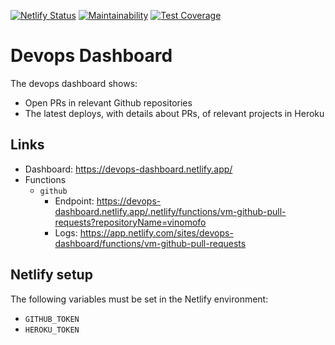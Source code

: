 [![Netlify Status](https://api.netlify.com/api/v1/badges/d686cd09-ec33-4d57-84b4-87d24fabca90/deploy-status)](https://app.netlify.com/sites/devops-dashboard/deploys)
[![Maintainability](https://api.codeclimate.com/v1/badges/7ef9e694f2ed88234f1e/maintainability)](https://codeclimate.com/github/Kalimaha/devops-dashboard/maintainability)
[![Test Coverage](https://api.codeclimate.com/v1/badges/7ef9e694f2ed88234f1e/test_coverage)](https://codeclimate.com/github/Kalimaha/devops-dashboard/test_coverage)

# Devops Dashboard

The devops dashboard shows:

* Open PRs in relevant Github repositories
* The latest deploys, with details about PRs, of relevant projects in Heroku

## Links

* Dashboard: https://devops-dashboard.netlify.app/
* Functions
  * `github`
    * Endpoint: https://devops-dashboard.netlify.app/.netlify/functions/vm-github-pull-requests?repositoryName=vinomofo
    * Logs: https://app.netlify.com/sites/devops-dashboard/functions/vm-github-pull-requests

## Netlify setup

The following variables must be set in the Netlify environment:

* `GITHUB_TOKEN`
* `HEROKU_TOKEN`
